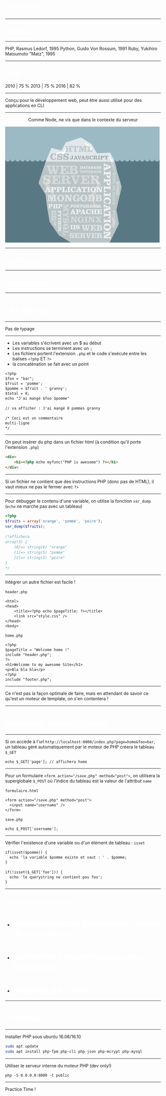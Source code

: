 <style>
	.slide {
    background-color:#000;
    color:#fff;
    }
    h1, h2, h3, h4, h5 {
   	color: #fff !important;
    }
    .slide pre {
    color:#000;
    }
</style>
<!-- $size: 16:9 -->
# PHP 101

---
<!-- footer: PHP 101 -->
## Génèse

--- 

PHP, Rasmus Ledorf, 1995
Python, Guido Von Rossum, 1991
Ruby, Yukihiro Matsumoto "Matz", 1995

---

## PDM

2010 |	75 %
2013 |	75 %
2016 |	82 %

---

Conçu pour le développement web, peut être aussi utilisé pour des applications en CLI

---

<center>Comme Node, ne vis que dans le contexte du serveur</center>

![center](term-frontendvsbackend.jpeg)

---

## Avantages

---

## Inconvénients

---

# Les Bases

---

Pas de typage

---

- Les variables s'écrivent avec un $ au début
- Les instructions se terminent avec un `;`
- Les fichiers portent l'extension `.php` et le code s'exécute entre les balises `<?php` ET `?>`
- la concaténation se fait avec un point
```
<?php
$foo = "bar";
$fruit = 'pomme';
$pomme = $fruit . ' granny';
$total = 8;
echo "J'ai mangé $foo $pomme"

// va afficher : J'ai mangé 8 pommes granny

/* Ceci est un commentaire
multi-ligne
*/
```

---

On peut insérer du php dans un fichier html (à condition qu'il porte l'extension `.php`)

```html
<div>
	<h1><?php echo myfunc("PHP is awesome") ?></h1>
</div>	

```

---

Si un fichier ne contient que des instructions PHP (donc pas de HTML), il vaut mieux ne pas le fermer avec `?>`

---

Pour débugger le contenu d'une variable, on utilise la fonction `var_dump` (`echo` ne marche pas avec un  tableau)
```php
<?php
$fruits = array('orange', 'pomme', 'poire');
var_dump($fruits);

/*affichera
array(3) { 
    [0]=> string(6) "orange" 
    [1]=> string(5) "pomme" 
    [2]=> string(5) "poire" 
}
*/
```

---

Intégrer un autre fichier est facile !

`header.php`
```
<html>
<head>
	<title><?php echo $pageTitle; ?></title>
    <link src="style.css" />
</head>
<body>
```

`home.php`
```
<?php
$pageTitle = "Welcome home !"
include "header.php";
?>
<h1>Welcome to my awesome Site</h1>
<p>Bla bla bla</p>
<?php
include "footer.php";
```
---
Ce n'est pas la façon optimale de faire, mais en attendant de savoir ce qu'est un moteur de template, on s'en contentera !

---

# Variables superglobales

---

Si on accède à l'url `http://localhost:8000/index.php?page=home&foo=bar`, un tableau géré automatiquement par le moteur de PHP créera le tableau `$_GET`
```
echo $_GET['page']; // affichera home
```
---

Pour un formulaire `<form action="/save.php" method="post">`, on utilisera la superglobale `$_POST` où l'indice du tableau est la valeur de l'attribut `name`

`formulaire.html`
```
<form action="/save.php" method="post">
  <input name="username" />
</form>
```

`save.php`
```
echo $_POST['username'];
```
---

Vérifier l'existence d'une variable ou d'un élément de tableau : `isset`

```
if(isset($pomme)) {
  echo 'la variable $pomme existe et vaut : ' . $pomme;
}

if(!isset($_GET['foo'])) {
  echo 'le querystring ne contient pas foo';
}
```
---

## Au prochain épisode : 
- # manipulation de tableaux et chaîne de caractères
- # gestion des dépendances avec Composer
- # initiation à la POO

---

# Pratique

---

Installer PHP sous ubuntu 16.06/16.10

```bash
sudo apt update
sudo apt install php-fpm php-cli php-json php-mcrypt php-mysql
```

---

Utiliser le serveur interne du moteur PHP (dev only!)
```
php -S 0.0.0.0:8000 -t public
```

---

Practice Time !
